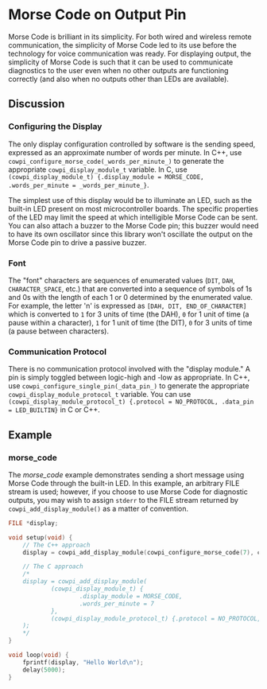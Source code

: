 # Morse Code on Output Pin

Morse Code is brilliant in its simplicity.
For both wired and wireless remote communication, the simplicity of Morse Code led to its use before the technology for
voice communication was ready.
For displaying output, the simplicity of Morse Code is such that it can be used to communicate diagnostics to the user
even when no other outputs are functioning correctly (and also when no outputs other than LEDs are available).

## Discussion

### Configuring the Display

The only display configuration controlled by software is the sending speed, expressed as an approximate number of words
per minute.
In C++, use `cowpi_configure_morse_code(_words_per_minute_)` to generate the appropriate `cowpi_display_module_t`
variable.
In C, use `(cowpi_display_module_t) {.display_module = MORSE_CODE, .words_per_minute = _words_per_minute_}`.

The simplest use of this display would be to illuminate an LED, such as the built-in LED present on most microcontroller
boards.
The specific properties of the LED may limit the speed at which intelligible Morse Code can be sent.
You can also attach a buzzer to the Morse Code pin;
this buzzer would need to have its own oscillator since this library won't oscillate the output on the Morse Code pin to
drive a passive buzzer.

### Font

The "font" characters are sequences of enumerated values (`DIT`, `DAH`, `CHARACTER_SPACE`, etc.) that are converted into
a sequence of symbols of 1s and 0s with the length of each 1 or 0 determined by the enumerated value.
For example, the letter 'n' is expressed as `[DAH, DIT, END_OF_CHARACTER]` which is converted to `1` for 3 units of
time (the DAH), `0` for 1 unit of time (a pause within a character), `1` for 1 unit of time (the DIT), `0` for 3 units
of time (a pause between characters).

### Communication Protocol

There is no communication protocol involved with the "display module."
A pin is simply toggled between logic-high and -low as appropriate.
In C++, use `cowpi_configure_single_pin(_data_pin_)` to generate the appropriate `cowpi_display_module_protocol_t`
variable.
You can use `(cowpi_display_module_protocol_t) {.protocol = NO_PROTOCOL, .data_pin = LED_BUILTIN}` in C or C++.

## Example

### morse_code

The *morse_code* example demonstrates sending a short message using Morse Code through the built-in LED.
In this example, an arbitrary FILE stream is used;
however, if you choose to use Morse Code for diagnostic outputs, you may wish to assign `stderr` to the FILE stream
returned by `cowpi_add_display_module()` as a matter of convention.

```c++
FILE *display;

void setup(void) {
    // The C++ approach
    display = cowpi_add_display_module(cowpi_configure_morse_code(7), cowpi_configure_single_pin(LED_BUILTIN));

    // The C approach
    /*
    display = cowpi_add_display_module(
            (cowpi_display_module_t) {
                    .display_module = MORSE_CODE,
                    .words_per_minute = 7
            },
            (cowpi_display_module_protocol_t) {.protocol = NO_PROTOCOL, .data_pin = LED_BUILTIN}
    );
    */
}

void loop(void) {
    fprintf(display, "Hello World\n");
    delay(5000);
}
```